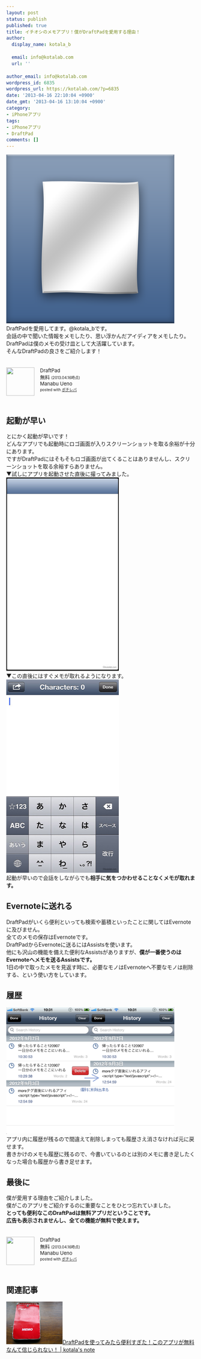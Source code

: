 ```yaml
---
layout: post
status: publish
published: true
title: イチオシのメモアプリ！僕がDraftPadを愛用する理由！
author:
  display_name: kotala_b

  email: info@kotalab.com
  url: ''

author_email: info@kotalab.com
wordpress_id: 6835
wordpress_url: https://kotalab.com/?p=6835
date: '2013-04-16 22:10:04 +0900'
date_gmt: '2013-04-16 13:10:04 +0900'
category:
- iPhoneアプリ
tags:
- iPhoneアプリ
- DraftPad
comments: []
---
```

<p><img src="/wp-content/uploads/draftpad_130416-448x448.png" alt="draftpad_130416" width="448" height="448" class="alignnone size-large wp-image-6844" /><br />
DraftPadを愛用してます。@kotala_bです。<br />
会話の中で聞いた情報をメモしたり、思い浮かんだアイディアをメモしたり。<br />
DraftPadは僕のメモの受け皿として大活躍しています。<br />
そんなDraftPadの良さをご紹介します！</p>
<div class="pochireba" style="text-align:left;font-size:small;padding:20px 0;/zoom: 1;overflow: hidden;"><span class="removed_link" title="click.linksynergy.com/fs-bin/click?id=d2yYUp776R4&amp;subid=&amp;offerid=94348.1&amp;type=3&amp;tmpid=3910&amp;RD_PARM1=https%253A%252F%252Fitunes.apple.com%252Fjp%252Fapp%252Fdraftpad%252Fid358067114%253Fmt%253D8%2526uo%253D4"><img src="http://a350.phobos.apple.com/us/r1000/089/Purple/v4/f5/b2/90/f5b2905d-b945-e856-bb24-57fe83649a3c/mzm.hpqgnsde.png" width="75" height="75" style="float:left;margin:0 15px 0 0;" class="pochi_img" ></span>
<div class="pochi_info" style="text-align:left;/zoom: 1;overflow: hidden;">
<div class="pochi_name"><span class="removed_link" title="click.linksynergy.com/fs-bin/click?id=d2yYUp776R4&amp;subid=&amp;offerid=94348.1&amp;type=3&amp;tmpid=3910&amp;RD_PARM1=https%253A%252F%252Fitunes.apple.com%252Fjp%252Fapp%252Fdraftpad%252Fid358067114%253Fmt%253D8%2526uo%253D4">DraftPad</span></div>
<div class="pochi_price" style="display:inline;">無料</div>
<div class="pochi_time" style="font-size:x-small;display:inline;">(2013.04.16時点)</div>
<div class="pochi_seller"><span class="removed_link" title="click.linksynergy.com/fs-bin/click?id=d2yYUp776R4&amp;subid=&amp;offerid=94348.1&amp;type=3&amp;tmpid=3910&amp;RD_PARM1=https%253A%252F%252Fitunes.apple.com%252Fjp%252Fartist%252Fmanabu-ueno%252Fid358067117%253Fuo%253D4">Manabu Ueno</span></div>
<div class="pochi_post" style="font-size:x-small;">posted with <a href="https://pochireba.com">ポチレバ</a></div>
</div>
<div class="pochireba-footer" style="clear: left"></div>
</div>
<!--more-->
<h2>起動が早い</h2>
<p>とにかく起動が早いです！<br />
どんなアプリでも起動時にロゴ画面が入りスクリーンショットを取る余裕が十分にあります。<br />
ですがDraftPadにはそもそもロゴ画面が出てくることはありませんし、スクリーンショットを取る余裕すらありません。<br />
▼試しにアプリを起動させた直後に撮ってみました。<br />
<img src="/wp-content/uploads/draftpad_130416_01-300x513.jpg" alt="draftpad_130416_01" width="300" height="513" class="alignnone size-medium wp-image-6842" /><br />
▼この直後にはすぐメモが取れるようになります。<br />
<img src="/wp-content/uploads/draftpad_130416_02-300x513.jpg" alt="draftpad_130416_02" width="300" height="513" class="alignnone size-medium wp-image-6843" /><br />
起動が早いので会話をしながらでも<strong>相手に気をつかわせることなくメモが取れます。</strong></p>
<h2>Evernoteに送れる</h2>
<p>DraftPadがいくら便利といっても検索や蓄積といったことに関してはEvernoteに及びません。<br />
全てのメモの保存はEvernoteです。<br />
DraftPadからEvernoteに送るにはAssistsを使います。<br />
他にも沢山の機能を備えた便利なAssistsがありますが、<strong>僕が一番使うのはEvernoteへメモを送るAssistsです。</strong><br />
1日の中で取ったメモを見返す時に、必要なモノはEvernoteへ不要なモノは削除する、という使い方をしています。</p>
<h2>履歴</h2>
<p><img src="/wp-content/uploads/draftpad_120907_02.jpg" alt="draftpad_120907_02" width="448" height="336" class="alignnone size-full wp-image-2537" /><br />
アプリ内に履歴が残るので間違えて削除しまっても履歴さえ消さなければ元に戻せます。<br />
書きかけのメモも履歴に残るので、今書いているのとは別のメモに書き足したくなった場合も履歴から書き足せます。</p>
<h2>最後に</h2>
<p>僕が愛用する理由をご紹介しました。<br />
僕がこのアプリをご紹介するのに重要なことをひとつ忘れていました。<br />
<strong>とっても便利なこのDraftPadは無料アプリだということです。<br />
広告も表示されませんし、全ての機能が無料で使えます。</strong></p>
<div class="pochireba" style="text-align:left;font-size:small;padding:20px 0;/zoom: 1;overflow: hidden;"><span class="removed_link" title="click.linksynergy.com/fs-bin/click?id=d2yYUp776R4&amp;subid=&amp;offerid=94348.1&amp;type=3&amp;tmpid=3910&amp;RD_PARM1=https%253A%252F%252Fitunes.apple.com%252Fjp%252Fapp%252Fdraftpad%252Fid358067114%253Fmt%253D8%2526uo%253D4"><img src="http://a350.phobos.apple.com/us/r1000/089/Purple/v4/f5/b2/90/f5b2905d-b945-e856-bb24-57fe83649a3c/mzm.hpqgnsde.png" width="75" height="75" style="float:left;margin:0 15px 0 0;" class="pochi_img" ></span>
<div class="pochi_info" style="text-align:left;/zoom: 1;overflow: hidden;">
<div class="pochi_name"><span class="removed_link" title="click.linksynergy.com/fs-bin/click?id=d2yYUp776R4&amp;subid=&amp;offerid=94348.1&amp;type=3&amp;tmpid=3910&amp;RD_PARM1=https%253A%252F%252Fitunes.apple.com%252Fjp%252Fapp%252Fdraftpad%252Fid358067114%253Fmt%253D8%2526uo%253D4">DraftPad</span></div>
<div class="pochi_price" style="display:inline;">無料</div>
<div class="pochi_time" style="font-size:x-small;display:inline;">(2013.04.16時点)</div>
<div class="pochi_seller"><span class="removed_link" title="click.linksynergy.com/fs-bin/click?id=d2yYUp776R4&amp;subid=&amp;offerid=94348.1&amp;type=3&amp;tmpid=3910&amp;RD_PARM1=https%253A%252F%252Fitunes.apple.com%252Fjp%252Fartist%252Fmanabu-ueno%252Fid358067117%253Fuo%253D4">Manabu Ueno</span></div>
<div class="pochi_post" style="font-size:x-small;">posted with <a href="https://pochireba.com">ポチレバ</a></div>
</div>
<div class="pochireba-footer" style="clear: left"></div>
</div>
<h2 class="rele">関連記事</h2>
<p><a href="/draftpad-free" target="_blank"><img  class="alignleft" src="/wp-content/uploads/draftpad_120907.jpg" alt="DraftPadを使ってみたら便利すぎた！このアプリが無料なんて信じられない！ | kotala's note" width="150" /></a><a href="/draftpad-free" target="_blank">DraftPadを使ってみたら便利すぎた！このアプリが無料なんて信じられない！ | kotala's note</a><br style="clear:both;" /></p>
